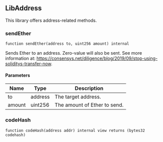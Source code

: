 ## LibAddress

This library offers address-related methods.

### sendEther

```solidity
function sendEther(address to, uint256 amount) internal
```

Sends Ether to an address. Zero-value will also be sent.
See more information at:
https://consensys.net/diligence/blog/2019/09/stop-using-soliditys-transfer-now.

#### Parameters

| Name   | Type    | Description                  |
| ------ | ------- | ---------------------------- |
| to     | address | The target address.          |
| amount | uint256 | The amount of Ether to send. |

### codeHash

```solidity
function codeHash(address addr) internal view returns (bytes32 codehash)
```
